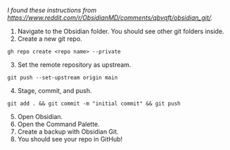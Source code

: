 *I found these instructions from https://www.reddit.com/r/ObsidianMD/comments/qbvqft/obsidian_git/.*

1. Navigate to the Obsidian folder. You should see other git folders inside.
2. Create a new git repo.
```
gh repo create <repo name> --private
```

3. Set the remote repository as upstream.
```
git push --set-upstream origin main
```

4. Stage, commit, and push.
```
git add . && git commit -m "initial commit" && git push
```

5. Open Obsidian.
6. Open the Command Palette.
7. Create a backup with Obsidian Git.
8. You should see your repo in GitHub!